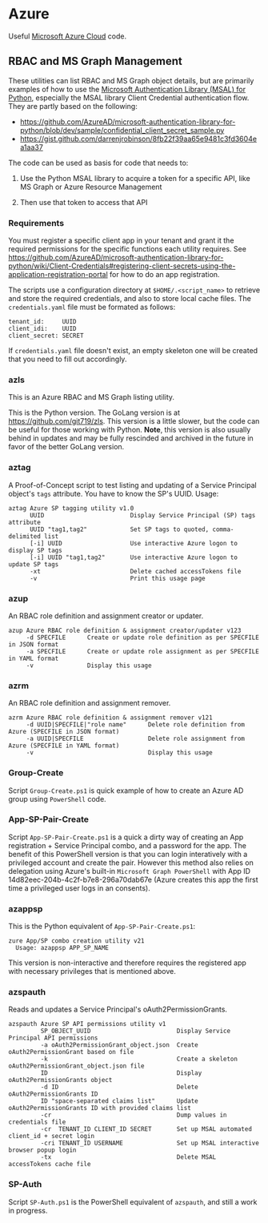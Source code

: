 # Azure
Useful [Microsoft Azure Cloud](https://azure.microsoft.com/en-us/) code. 

## RBAC and MS Graph Management
These utilities can list RBAC and MS Graph object details, but are primarily examples of how to use the [Microsoft Authentication Library (MSAL) for Python](https://docs.microsoft.com/en-us/python/api/overview/azure/msal-python-overview?view=azure-python), especially the MSAL library Client Credential authentication flow. They are partly based on the following:

- <https://github.com/AzureAD/microsoft-authentication-library-for-python/blob/dev/sample/confidential_client_secret_sample.py>
- <https://gist.github.com/darrenjrobinson/8fb22f39aa65e9481c3fd3604ea1aa37>

The code can be used as basis for code that needs to: 

1. Use the Python MSAL library to acquire a token for a specific API, like MS Graph or Azure Resource Management

2. Then use that token to access that API


### Requirements
You must register a specific client app in your tenant and grant it the required permissions for the specific functions each utility requires. See <https://github.com/AzureAD/microsoft-authentication-library-for-python/wiki/Client-Credentials#registering-client-secrets-using-the-application-registration-portal> for how to do an app registration.

The scripts use a configuration directory at `$HOME/.<script_name>` to retrieve and store the required credentials, and also to store local cache files. The `credentials.yaml` file must be formated as follows: 

```
tenant_id:     UUID
client_idi:    UUID
client_secret: SECRET
```

If `credentials.yaml` file doesn't exist, an empty skeleton one will be created that you need to fill out accordingly.


### azls
This is an Azure RBAC and MS Graph listing utility.

This is the Python version. The GoLang version is at https://github.com/git719/zls. This version is a little slower, but the code can be useful for those working with Python. **Note**, this version is also usually behind in updates and may be fully rescinded and archived in the future in favor of the better GoLang version.


### aztag
A Proof-of-Concept script to test listing and updating of a Service Principal object's `tags` attribute. You have to know the SP's UUID. Usage: 

```
aztag Azure SP tagging utility v1.0
      UUID                        Display Service Principal (SP) tags attribute
      UUID "tag1,tag2"            Set SP tags to quoted, comma-delimited list
      [-i] UUID                   Use interactive Azure logon to display SP tags
      [-i] UUID "tag1,tag2"       Use interactive Azure logon to update SP tags
      -xt                         Delete cached accessTokens file
      -v                          Print this usage page
```


### azup
An RBAC role definition and assignment creator or updater.

```
azup Azure RBAC role definition & assignment creator/updater v123
     -d SPECFILE      Create or update role definition as per SPECFILE in JSON format
     -a SPECFILE      Create or update role assignment as per SPECFILE in YAML format
     -v               Display this usage
```

### azrm
An RBAC role definition and assignment remover.

```
azrm Azure RBAC role definition & assignment remover v121
     -d UUID|SPECFILE|"role name"      Delete role definition from Azure (SPECFILE in JSON format)
     -a UUID|SPECFILE                  Delete role assignment from Azure (SPECFILE in YAML format)
     -v                                Display this usage
```

### Group-Create
Script `Group-Create.ps1` is quick example of how to create an Azure AD group using `PowerShell` code.

### App-SP-Pair-Create 
Script `App-SP-Pair-Create.ps1` is a quick a dirty way of creating an App registration + Service Principal combo, and a password for the app. The benefit of this PowerShell version is that you can login interatively with a privileged account and create the pair. However this method also relies on delegation using Azure's built-in `Microsoft Graph PowerShell` with App ID 14d82eec-204b-4c2f-b7e8-296a70dab67e (Azure creates this app the first time a privileged user logs in an consents).

### azappsp
This is the Python equivalent of `App-SP-Pair-Create.ps1`: 

```
zure App/SP combo creation utility v21
  Usage: azappsp APP_SP_NAME
```
This version is non-interactive and therefore requires the registered app with necessary privileges that is mentioned above.

### azspauth
Reads and updates a Service Principal's oAuth2PermissionGrants.

```
azspauth Azure SP API permissions utility v1
         SP_OBJECT_UUID                        Display Service Principal API permissions
         -a oAuth2PermissionGrant_object.json  Create oAuth2PermissionGrant based on file
         -k                                    Create a skeleton oAuth2PermissionGrant_object.json file
         ID                                    Display oAuth2PermissionGrants object
         -d ID                                 Delete oAuth2PermissionGrants ID
         ID "space-separated claims list"      Update oAuth2PermissionGrants ID with provided claims list
         -cr                                   Dump values in credentials file
         -cr  TENANT_ID CLIENT_ID SECRET       Set up MSAL automated client_id + secret login
         -cri TENANT_ID USERNAME               Set up MSAL interactive browser popup login
         -tx                                   Delete MSAL accessTokens cache file
```

### SP-Auth
Script `SP-Auth.ps1` is the PowerShell equivalent of `azspauth`, and still a work in progress.

